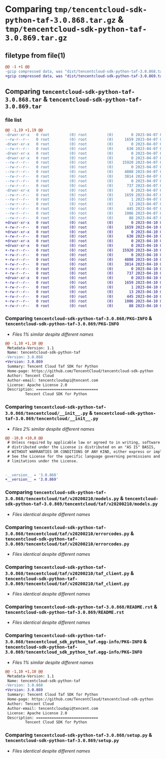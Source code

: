 # Comparing `tmp/tencentcloud-sdk-python-taf-3.0.868.tar.gz` & `tmp/tencentcloud-sdk-python-taf-3.0.869.tar.gz`

## filetype from file(1)

```diff
@@ -1 +1 @@
-gzip compressed data, was "dist/tencentcloud-sdk-python-taf-3.0.868.tar", last modified: Fri Apr  7 00:56:06 2023, max compression
+gzip compressed data, was "dist/tencentcloud-sdk-python-taf-3.0.869.tar", last modified: Mon Apr 10 03:13:29 2023, max compression
```

## Comparing `tencentcloud-sdk-python-taf-3.0.868.tar` & `tencentcloud-sdk-python-taf-3.0.869.tar`

### file list

```diff
@@ -1,19 +1,19 @@
-drwxr-xr-x   0 root         (0) root         (0)        0 2023-04-07 00:56:06.000000 tencentcloud-sdk-python-taf-3.0.868/
--rw-r--r--   0 root         (0) root         (0)     1659 2023-04-07 00:56:06.000000 tencentcloud-sdk-python-taf-3.0.868/PKG-INFO
-drwxr-xr-x   0 root         (0) root         (0)        0 2023-04-07 00:56:06.000000 tencentcloud-sdk-python-taf-3.0.868/tencentcloud/
--rw-r--r--   0 root         (0) root         (0)      630 2023-04-07 00:56:06.000000 tencentcloud-sdk-python-taf-3.0.868/tencentcloud/__init__.py
-drwxr-xr-x   0 root         (0) root         (0)        0 2023-04-07 00:56:06.000000 tencentcloud-sdk-python-taf-3.0.868/tencentcloud/taf/
-drwxr-xr-x   0 root         (0) root         (0)        0 2023-04-07 00:56:06.000000 tencentcloud-sdk-python-taf-3.0.868/tencentcloud/taf/v20200210/
--rw-r--r--   0 root         (0) root         (0)    15920 2023-04-07 00:56:06.000000 tencentcloud-sdk-python-taf-3.0.868/tencentcloud/taf/v20200210/models.py
--rw-r--r--   0 root         (0) root         (0)        0 2023-04-07 00:56:06.000000 tencentcloud-sdk-python-taf-3.0.868/tencentcloud/taf/v20200210/__init__.py
--rw-r--r--   0 root         (0) root         (0)     4808 2023-04-07 00:56:06.000000 tencentcloud-sdk-python-taf-3.0.868/tencentcloud/taf/v20200210/errorcodes.py
--rw-r--r--   0 root         (0) root         (0)     3814 2023-04-07 00:56:06.000000 tencentcloud-sdk-python-taf-3.0.868/tencentcloud/taf/v20200210/taf_client.py
--rw-r--r--   0 root         (0) root         (0)        0 2023-04-07 00:56:06.000000 tencentcloud-sdk-python-taf-3.0.868/tencentcloud/taf/__init__.py
--rw-r--r--   0 root         (0) root         (0)      737 2023-04-07 00:56:06.000000 tencentcloud-sdk-python-taf-3.0.868/README.rst
-drwxr-xr-x   0 root         (0) root         (0)        0 2023-04-07 00:56:06.000000 tencentcloud-sdk-python-taf-3.0.868/tencentcloud_sdk_python_taf.egg-info/
--rw-r--r--   0 root         (0) root         (0)     1659 2023-04-07 00:56:06.000000 tencentcloud-sdk-python-taf-3.0.868/tencentcloud_sdk_python_taf.egg-info/PKG-INFO
--rw-r--r--   0 root         (0) root         (0)        1 2023-04-07 00:56:06.000000 tencentcloud-sdk-python-taf-3.0.868/tencentcloud_sdk_python_taf.egg-info/dependency_links.txt
--rw-r--r--   0 root         (0) root         (0)       13 2023-04-07 00:56:06.000000 tencentcloud-sdk-python-taf-3.0.868/tencentcloud_sdk_python_taf.egg-info/top_level.txt
--rw-r--r--   0 root         (0) root         (0)      445 2023-04-07 00:56:06.000000 tencentcloud-sdk-python-taf-3.0.868/tencentcloud_sdk_python_taf.egg-info/SOURCES.txt
--rw-r--r--   0 root         (0) root         (0)     1006 2023-04-07 00:56:06.000000 tencentcloud-sdk-python-taf-3.0.868/setup.py
--rw-r--r--   0 root         (0) root         (0)       88 2023-04-07 00:56:06.000000 tencentcloud-sdk-python-taf-3.0.868/setup.cfg
+drwxr-xr-x   0 root         (0) root         (0)        0 2023-04-10 03:13:29.000000 tencentcloud-sdk-python-taf-3.0.869/
+-rw-r--r--   0 root         (0) root         (0)     1659 2023-04-10 03:13:29.000000 tencentcloud-sdk-python-taf-3.0.869/PKG-INFO
+drwxr-xr-x   0 root         (0) root         (0)        0 2023-04-10 03:13:29.000000 tencentcloud-sdk-python-taf-3.0.869/tencentcloud/
+-rw-r--r--   0 root         (0) root         (0)      630 2023-04-10 03:13:28.000000 tencentcloud-sdk-python-taf-3.0.869/tencentcloud/__init__.py
+drwxr-xr-x   0 root         (0) root         (0)        0 2023-04-10 03:13:29.000000 tencentcloud-sdk-python-taf-3.0.869/tencentcloud/taf/
+drwxr-xr-x   0 root         (0) root         (0)        0 2023-04-10 03:13:29.000000 tencentcloud-sdk-python-taf-3.0.869/tencentcloud/taf/v20200210/
+-rw-r--r--   0 root         (0) root         (0)    15920 2023-04-10 03:13:28.000000 tencentcloud-sdk-python-taf-3.0.869/tencentcloud/taf/v20200210/models.py
+-rw-r--r--   0 root         (0) root         (0)        0 2023-04-10 03:13:28.000000 tencentcloud-sdk-python-taf-3.0.869/tencentcloud/taf/v20200210/__init__.py
+-rw-r--r--   0 root         (0) root         (0)     4808 2023-04-10 03:13:28.000000 tencentcloud-sdk-python-taf-3.0.869/tencentcloud/taf/v20200210/errorcodes.py
+-rw-r--r--   0 root         (0) root         (0)     3814 2023-04-10 03:13:28.000000 tencentcloud-sdk-python-taf-3.0.869/tencentcloud/taf/v20200210/taf_client.py
+-rw-r--r--   0 root         (0) root         (0)        0 2023-04-10 03:13:28.000000 tencentcloud-sdk-python-taf-3.0.869/tencentcloud/taf/__init__.py
+-rw-r--r--   0 root         (0) root         (0)      737 2023-04-10 03:13:28.000000 tencentcloud-sdk-python-taf-3.0.869/README.rst
+drwxr-xr-x   0 root         (0) root         (0)        0 2023-04-10 03:13:29.000000 tencentcloud-sdk-python-taf-3.0.869/tencentcloud_sdk_python_taf.egg-info/
+-rw-r--r--   0 root         (0) root         (0)     1659 2023-04-10 03:13:29.000000 tencentcloud-sdk-python-taf-3.0.869/tencentcloud_sdk_python_taf.egg-info/PKG-INFO
+-rw-r--r--   0 root         (0) root         (0)        1 2023-04-10 03:13:29.000000 tencentcloud-sdk-python-taf-3.0.869/tencentcloud_sdk_python_taf.egg-info/dependency_links.txt
+-rw-r--r--   0 root         (0) root         (0)       13 2023-04-10 03:13:29.000000 tencentcloud-sdk-python-taf-3.0.869/tencentcloud_sdk_python_taf.egg-info/top_level.txt
+-rw-r--r--   0 root         (0) root         (0)      445 2023-04-10 03:13:29.000000 tencentcloud-sdk-python-taf-3.0.869/tencentcloud_sdk_python_taf.egg-info/SOURCES.txt
+-rw-r--r--   0 root         (0) root         (0)     1006 2023-04-10 03:13:28.000000 tencentcloud-sdk-python-taf-3.0.869/setup.py
+-rw-r--r--   0 root         (0) root         (0)       88 2023-04-10 03:13:29.000000 tencentcloud-sdk-python-taf-3.0.869/setup.cfg
```

### Comparing `tencentcloud-sdk-python-taf-3.0.868/PKG-INFO` & `tencentcloud-sdk-python-taf-3.0.869/PKG-INFO`

 * *Files 1% similar despite different names*

```diff
@@ -1,10 +1,10 @@
 Metadata-Version: 1.1
 Name: tencentcloud-sdk-python-taf
-Version: 3.0.868
+Version: 3.0.869
 Summary: Tencent Cloud Taf SDK for Python
 Home-page: https://github.com/TencentCloud/tencentcloud-sdk-python
 Author: Tencent Cloud
 Author-email: tencentcloudapi@tencent.com
 License: Apache License 2.0
 Description: ============================
         Tencent Cloud SDK for Python
```

### Comparing `tencentcloud-sdk-python-taf-3.0.868/tencentcloud/__init__.py` & `tencentcloud-sdk-python-taf-3.0.869/tencentcloud/__init__.py`

 * *Files 2% similar despite different names*

```diff
@@ -10,8 +10,8 @@
 # Unless required by applicable law or agreed to in writing, software
 # distributed under the License is distributed on an "AS IS" BASIS,
 # WITHOUT WARRANTIES OR CONDITIONS OF ANY KIND, either express or implied.
 # See the License for the specific language governing permissions and
 # limitations under the License.
 
 
-__version__ = '3.0.868'
+__version__ = '3.0.869'
```

### Comparing `tencentcloud-sdk-python-taf-3.0.868/tencentcloud/taf/v20200210/models.py` & `tencentcloud-sdk-python-taf-3.0.869/tencentcloud/taf/v20200210/models.py`

 * *Files identical despite different names*

### Comparing `tencentcloud-sdk-python-taf-3.0.868/tencentcloud/taf/v20200210/errorcodes.py` & `tencentcloud-sdk-python-taf-3.0.869/tencentcloud/taf/v20200210/errorcodes.py`

 * *Files identical despite different names*

### Comparing `tencentcloud-sdk-python-taf-3.0.868/tencentcloud/taf/v20200210/taf_client.py` & `tencentcloud-sdk-python-taf-3.0.869/tencentcloud/taf/v20200210/taf_client.py`

 * *Files identical despite different names*

### Comparing `tencentcloud-sdk-python-taf-3.0.868/README.rst` & `tencentcloud-sdk-python-taf-3.0.869/README.rst`

 * *Files identical despite different names*

### Comparing `tencentcloud-sdk-python-taf-3.0.868/tencentcloud_sdk_python_taf.egg-info/PKG-INFO` & `tencentcloud-sdk-python-taf-3.0.869/tencentcloud_sdk_python_taf.egg-info/PKG-INFO`

 * *Files 1% similar despite different names*

```diff
@@ -1,10 +1,10 @@
 Metadata-Version: 1.1
 Name: tencentcloud-sdk-python-taf
-Version: 3.0.868
+Version: 3.0.869
 Summary: Tencent Cloud Taf SDK for Python
 Home-page: https://github.com/TencentCloud/tencentcloud-sdk-python
 Author: Tencent Cloud
 Author-email: tencentcloudapi@tencent.com
 License: Apache License 2.0
 Description: ============================
         Tencent Cloud SDK for Python
```

### Comparing `tencentcloud-sdk-python-taf-3.0.868/setup.py` & `tencentcloud-sdk-python-taf-3.0.869/setup.py`

 * *Files identical despite different names*

